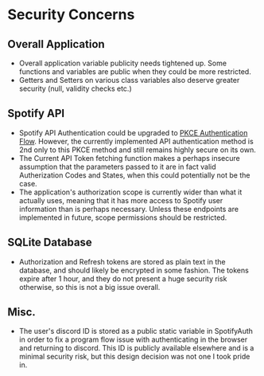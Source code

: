 # Security Concerns

## Overall Application
- Overall application variable publicity needs tightened up. Some functions and variables are public when they could be more restricted.
- Getters and Setters on various class variables also deserve greater security (null, validity checks etc.)

## Spotify API
- Spotify API Authentication could be upgraded to <a href="https://developer.spotify.com/documentation/web-api/tutorials/code-pkce-flow">PKCE Authentication Flow</a>. However, the currently implemented API authentication method is 2nd only to this PKCE method and still remains highly secure on its own.
- The Current API Token fetching function makes a perhaps insecure assumption that the parameters passed to it are in fact valid Autherization Codes and States, when this could potentially not be the case.
- The application's authorization scope is currently wider than what it actually uses, meaning that it has more access to Spotify user information than is perhaps necessary. Unless these endpoints are implemented in future, scope permissions should be restricted.
  
## SQLite Database
- Authorization and Refresh tokens are stored as plain text in the database, and should likely be encrypted in some fashion. The tokens expire after 1 hour, and they do not present a huge security risk otherwise, so this is not a big issue overall.
## Misc.
- The user's discord ID is stored as a public static variable in SpotifyAuth in order to fix a program flow issue with authenticating in the browser and returning to discord. This ID is publicly available elsewhere and is a minimal security risk, but this design decision was not one I took pride in.
